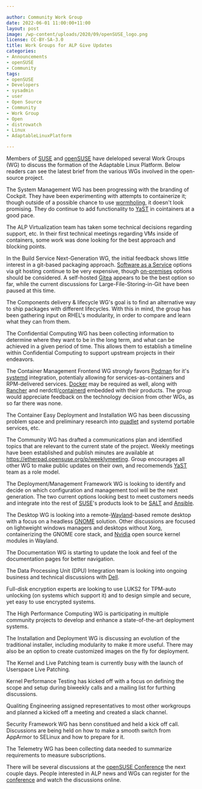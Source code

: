 ```yaml
---

author: Community Work Group
date: 2022-06-01 11:00:00+11:00
layout: post
image: /wp-content/uploads/2020/09/openSUSE_logo.png
license: CC-BY-SA-3.0
title: Work Groups for ALP Give Updates   
categories:
- Announcements
- openSUSE
- Community
tags:
- openSUSE
- Developers
- sysadmin
- user
- Open Source
- Community
- Work Group
- Open
- distrowatch
- Linux
- AdaptableLinuxPlatform

---
```


Members of [SUSE](https://www.suse.com/) and [openSUSE](https://get.opensuse.org/) have deleloped several Work Groups (WG) to discuss the formation of the Adaptable Linux Platform. Below readers can see the latest brief from the various WGs involved in the open-source project. 

The System Management WG has been progressing with the branding of Cockpit. They have been experimenting with attempts to containerize it; though outside of a possible chance to use [wormholing](https://en.wikipedia.org/wiki/Wormhole_switching), it doesn't look promising. They do continue to add functionality to [YaST](https://yast.opensuse.org/) in cointainers at a good pace. 

The ALP Virtualization team has taken some technical decisions regarding support, etc. In their first technical meetings regarding VMs inside of containers, some work was done looking for the best approach and blocking points. 

In the Build Service Next-Generation WG, the initial feedback shows little interest in a git-based packaging approach. [Software as a Service](https://en.wikipedia.org/wiki/Software_as_a_service) options via git hosting continue to be very expensive, though [on-premises](https://en.wikipedia.org/wiki/On-premises_software) options should be considered. A self-hosted [Gitea](https://gitea.io/) appears to be the best option so far, while the current discussions for Large-File-Storing-in-Git have been paused at this time. 

The Components delivery & lifecycle WG's goal is to find an alternative way to ship packages with different lifecycles. With this in mind, the group has been gathering input on RHEL's modularity, in order to compare and learn what they can from them. 

The Confidential Computing WG has been collecting information to determine where they want to be in the long term, and what can be achieved in a given period of time. This allows them to establish a timeline within Confidential Computing to support upstream projects in their endeavors. 

The Container Management Frontend WG strongly favors [Podman](https://podman.io/) for it's [systemd](https://github.com/systemd/systemd) integration, potentialy allowing for services-as-containers and RPM-delivered services. [Docker](https://www.docker.com/) may be required as well, along with [Rancher](https://rancher.com/) and nerdctl/[containerd](https://containerd.io/) embedded with their products. The group would appreciate feedback on the technology decision from other WGs, as so far there was none.

The Container Easy Deployment and Installation WG has been discussing problem space and preliminary research into [quadlet](https://github.com/containers/quadlet) and systemd portable services, etc.

The Community WG has drafted a communications plan and identified topics that are relevant to the current state of the project. Weekly meetings have been established and publish minutes are available at <https://etherpad.opensuse.org/p/weeklymeeting>. Group encourages all other WG to make public updates on their own, and recomemends [YaST](https://yast.opensuse.org/blog/2021-06-01/sprint-124) team as a role model.

The Deployment/Management Framework WG is looking to identify and decide on which configuration and management tool will be the next generation. The two current options looking best to meet customers needs and integrate into the rest of [SUSE](https://www.suse.com/)'s products look to be [SALT](https://saltproject.io/) and [Ansible](https://www.ansible.com/). 

The Desktop WG is looking into a remote-[Wayland](https://wayland.freedesktop.org/)-based remote desktop with a focus on a headless [GNOME](https://www.gnome.org/) solution. Other discussions are focused on lightweight windows managers and desktops without Xorg, containerizing the GNOME core stack, and [Nvidia](https://www.nvidia.com) open source kernel modules in Wayland. 

The Documentation WG is starting to update the look and feel of the documentation pages for better navigation. 

The Data Processing Unit (DPU) Integration team is looking into ongoing business and technical discussions with [Dell](https://www.dell.com).

Full-disk encryption experts are looking to use LUKS2 for TPM-auto unlocking (on systems which support it) and to design simple and secure, yet easy to use encrypted systems.

The High Performance Computing WG is participating in multiple community projects to develop and enhance a state-of-the-art deployment systems. 

The Installation and Deployment WG is discussing an evolution of the traditional installer, including modularity to make it more useful. There may also be an option to create customized images on the fly for deployment. 

The Kernel and Live Patching team is currently busy with the launch of Userspace Live Patching. 

Kernel Performance Testing has kicked off with a focus on defining the scope and setup during biweekly calls and a mailing list for furthing discussions. 

Qualiting Engineering assigned representatives to most other workgroups and planned a kicked off a meeting and created a slack channel. 

Security Framework WG has benn constitued and held a kick off call. Discussions are being held on how to make a smooth switch from AppArmor to SELinux and how to prepare for it. 

The Telemetry WG has been collecting data needed to summarize requirements to measure subscriptions.

There will be several discussions at the [openSUSE Conference](https://events.opensuse.org/) the next couple days. People interested in ALP news and WGs can register for the [conference](https://events.opensuse.org/) and watch the discussions online.

<meta name="openSUSE, ALP, Developers, sysadmin, user, Open Source, community" content="HTML,CSS,XML,JavaScript">
